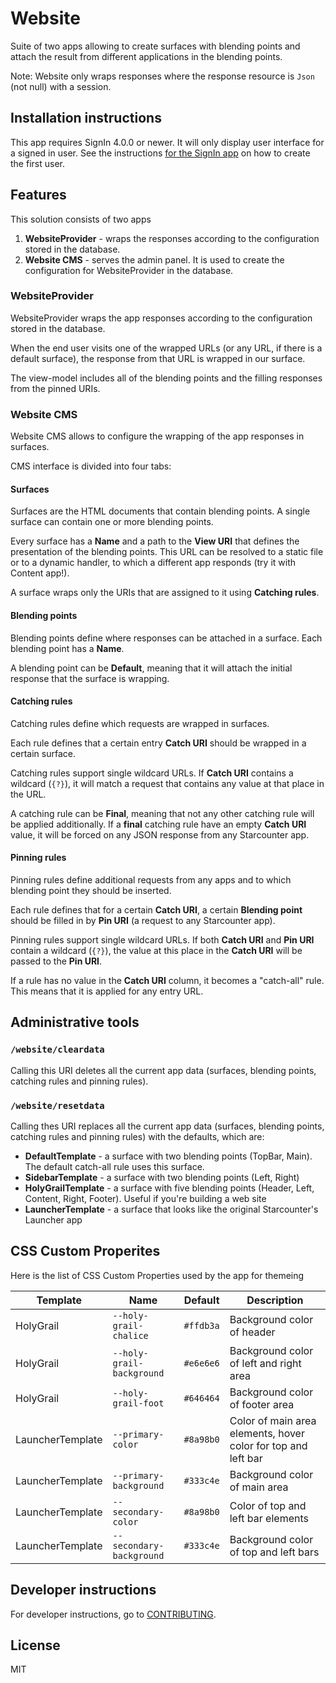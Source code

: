 # Website
Suite of two apps allowing to create surfaces with blending points and attach the result from different applications in the blending points.

Note: Website only wraps responses where the response resource is `Json` (not null) with a session.

## Installation instructions

This app requires SignIn 4.0.0 or newer. It will only display user interface for a signed in user. See the instructions [for the SignIn app](https://github.com/StarcounterApps/People#creating-the-first-user) on how to create the first user.

## Features

This solution consists of two apps

1. **WebsiteProvider** - wraps the responses according to the configuration stored in the database.
2. **Website CMS** - serves the admin panel. It is used to create the configuration for WebsiteProvider in the database.

### WebsiteProvider

WebsiteProvider wraps the app responses according to the configuration stored in the database.

When the end user visits one of the wrapped URLs (or any URL, if there is a default surface), the response from that URL is wrapped in our surface.

The view-model includes all of the blending points and the filling responses from the pinned URIs.

### Website CMS

Website CMS allows to configure the wrapping of the app responses in surfaces.

CMS interface is divided into four tabs:

#### Surfaces

Surfaces are the HTML documents that contain blending points. A single surface can contain one or more blending points.

Every surface has a **Name** and a path to the **View URI** that defines the presentation of the blending points. This URL can be resolved to a static file or to a dynamic handler, to which a different app responds (try it with Content app!).

A surface wraps only the URIs that are assigned to it using **Catching rules**.

#### Blending points

Blending points define where responses can be attached in a surface. Each blending point has a **Name**.

A blending point can be **Default**, meaning that it will attach the initial response that the surface is wrapping.

#### Catching rules

Catching rules define which requests are wrapped in surfaces.

Each rule defines that a certain entry **Catch URI** should be wrapped in a certain surface.

Catching rules support single wildcard URLs. If **Catch URI** contains a wildcard (`{?}`), it will match a request that contains any value at that place in the URL.

A catching rule can be **Final**, meaning that not any other catching rule will be applied additionally. If a **final** catching rule have an empty **Catch URI** value, it will be forced on any JSON response from any Starcounter app.

#### Pinning rules

Pinning rules define additional requests from any apps and to which blending point they should be inserted.

Each rule defines that for a certain **Catch URI**, a certain **Blending point** should be filled in by **Pin URI** (a request to any Starcounter app).

Pinning rules support single wildcard URLs. If both **Catch URI** and **Pin URI** contain a wildcard (`{?}`), the value at this place in the **Catch URI** will be passed to the **Pin URI**.

If a rule has no value in the **Catch URI** column, it becomes a "catch-all" rule. This means that it is applied for any entry URL.

## Administrative tools

### `/website/cleardata`

Calling this URI deletes all the current app data (surfaces, blending points, catching rules and pinning rules).

### `/website/resetdata`

Calling thes URI replaces all the current app data (surfaces, blending points, catching rules and pinning rules) with the defaults, which are:

- **DefaultTemplate** - a surface with two blending points (TopBar, Main). The default catch-all rule uses this surface.
- **SidebarTemplate** - a surface with two blending points (Left, Right)
- **HolyGrailTemplate** - a surface with five blending points (Header, Left, Content, Right, Footer). Useful if you're building a web site
- **LauncherTemplate** - a surface that looks like the original Starcounter's Launcher app

## CSS Custom Properites

Here is the list of CSS Custom Properties used by the app for themeing

Template         | Name                      | Default   | Description
---              | ---                       | ---       | ---
HolyGrail        | `--holy-grail-chalice`    | `#ffdb3a` | Background color of header
HolyGrail        | `--holy-grail-background` | `#e6e6e6` | Background color of left and right area
HolyGrail        | `--holy-grail-foot`       | `#646464` | Background color of footer area
LauncherTemplate | `--primary-color`         | `#8a98b0` | Color of main area elements, hover color for top and left bar
LauncherTemplate | `--primary-background`    | `#333c4e` | Background color of main area
LauncherTemplate | `--secondary-color`       | `#8a98b0` | Color of top and left bar elements
LauncherTemplate | `--secondary-background`  | `#333c4e` | Background color of top and left bars

## Developer instructions

For developer instructions, go to [CONTRIBUTING](CONTRIBUTING.md).

## License

MIT

